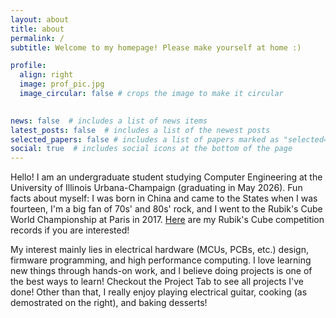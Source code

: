 ```yaml
---
layout: about
title: about
permalink: /
subtitle: Welcome to my homepage! Please make yourself at home :)

profile:
  align: right
  image: prof_pic.jpg
  image_circular: false # crops the image to make it circular
  

news: false  # includes a list of news items
latest_posts: false  # includes a list of the newest posts
selected_papers: false # includes a list of papers marked as "selected={true}"
social: true  # includes social icons at the bottom of the page
---
```


Hello! I am an undergraduate student studying Computer Engineering at the University of Illinois Urbana-Champaign (graduating in May 2026). Fun facts about myself: I was born in China and came to the States when I was fourteen, I'm a big fan of 70s' and 80s' rock, and I went to the Rubik's Cube World Championship at Paris in 2017. [Here](https://www.worldcubeassociation.org/persons/2016YANZ04) are my Rubik's Cube competition records if you are interested!

My interest mainly lies in electrical hardware (MCUs, PCBs, etc.) design, firmware programming, and high performance computing. I love learning new things through hands-on work, and I believe doing projects is one of the best ways to learn! Checkout the Project Tab to see all projects I've done! Other than that, I really enjoy playing electrical guitar, cooking (as demostrated on the right), and baking desserts!
